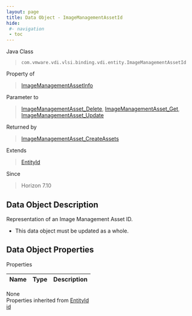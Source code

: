 ```yaml
---
layout: page
title: Data Object - ImageManagementAssetId
hide:
 #- navigation
 - toc
---
```


  
  
  



Java Class  
> `com.vmware.vdi.vlsi.binding.vdi.entity.ImageManagementAssetId`

Property of  
> [ImageManagementAssetInfo](vdi.utils.imagemanagement.ImageManagementAsset.ImageManagementAssetInfo.md#field_detail)

Parameter to  
> [ImageManagementAsset_Delete](vdi.utils.imagemanagement.ImageManagementAsset.md#delete), [ImageManagementAsset_Get](vdi.utils.imagemanagement.ImageManagementAsset.md#get), [ImageManagementAsset_Update](vdi.utils.imagemanagement.ImageManagementAsset.md#update)

Returned by  
> [ImageManagementAsset_CreateAssets](vdi.utils.imagemanagement.ImageManagementAsset.md#createAssets)

Extends  
> [EntityId](vdi.EntityId.md)

Since  
> Horizon 7.10


## Data Object Description 

Representation of an Image Management Asset ID. 

  * This data object must be updated as a whole.



## Data Object Properties

Properties

Name |  Type |  Description   
---|---|---  
None  
Properties inherited from [EntityId](vdi.EntityId.md)  
[id](vdi.EntityId.md#id)  
  
  

  
  

